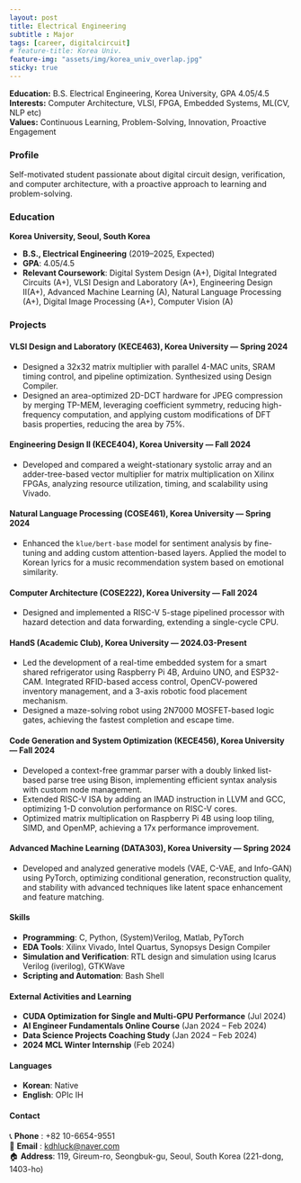```yaml
---
layout: post
title: Electrical Engineering
subtitle : Major
tags: [career, digitalcircuit]
# feature-title: Korea Univ.
feature-img: "assets/img/korea_univ_overlap.jpg"
sticky: true
---
```


**Education:** B.S. Electrical Engineering, Korea University, GPA 4.05/4.5  
**Interests:** Computer Architecture, VLSI, FPGA, Embedded Systems, ML(CV, NLP etc)  
**Values:** Continuous Learning, Problem-Solving, Innovation, Proactive Engagement

### Profile
Self-motivated student passionate about digital circuit design, verification, and computer architecture, with a proactive approach to learning and problem-solving.

### Education
**Korea University, Seoul, South Korea**  
- **B.S., Electrical Engineering** (2019–2025, Expected)  
- **GPA**: 4.05/4.5  
- **Relevant Coursework**: Digital System Design (A+), Digital Integrated Circuits (A+), VLSI Design and Laboratory (A+), Engineering Design II(A+), Advanced Machine Learning (A), Natural Language Processing (A+), Digital Image Processing (A+), Computer Vision (A)

### Projects
#### VLSI Design and Laboratory (KECE463), Korea University — Spring 2024
- Designed a 32x32 matrix multiplier with parallel 4-MAC units, SRAM timing control, and pipeline optimization. Synthesized using Design Compiler.
- Designed an area-optimized 2D-DCT hardware for JPEG compression by merging TP-MEM, leveraging coefficient symmetry, reducing high-frequency computation, and applying custom modifications of DFT basis properties, reducing the area by 75%.

#### Engineering Design II (KECE404), Korea University — Fall 2024
- Developed and compared a weight-stationary systolic array and an adder-tree-based vector multiplier for matrix multiplication on Xilinx FPGAs, analyzing resource utilization, timing, and scalability using Vivado.

#### Natural Language Processing (COSE461), Korea University — Spring 2024
- Enhanced the `klue/bert-base` model for sentiment analysis by fine-tuning and adding custom attention-based layers. Applied the model to Korean lyrics for a music recommendation system based on emotional similarity.

#### Computer Architecture (COSE222), Korea University — Fall 2024
- Designed and implemented a RISC-V 5-stage pipelined processor with hazard detection and data forwarding, extending a single-cycle CPU.

#### HandS (Academic Club), Korea University — 2024.03-Present
- Led the development of a real-time embedded system for a smart shared refrigerator using Raspberry Pi 4B, Arduino UNO, and ESP32-CAM. Integrated RFID-based access control, OpenCV-powered inventory management, and a 3-axis robotic food placement mechanism.
- Designed a maze-solving robot using 2N7000 MOSFET-based logic gates, achieving the fastest completion and escape time.

#### Code Generation and System Optimization (KECE456), Korea University — Fall 2024
- Developed a context-free grammar parser with a doubly linked list-based parse tree using Bison, implementing efficient syntax analysis with custom node management.
- Extended RISC-V ISA by adding an IMAD instruction in LLVM and GCC, optimizing 1-D convolution performance on RISC-V cores.
- Optimized matrix multiplication on Raspberry Pi 4B using loop tiling, SIMD, and OpenMP, achieving a 17x performance improvement.

#### Advanced Machine Learning (DATA303), Korea University — Spring 2024
- Developed and analyzed generative models (VAE, C-VAE, and Info-GAN) using PyTorch, optimizing conditional generation, reconstruction quality, and stability with advanced techniques like latent space enhancement and feature matching.

#### Skills
- **Programming**: C, Python, (System)Verilog, Matlab, PyTorch
- **EDA Tools**: Xilinx Vivado, Intel Quartus, Synopsys Design Compiler
- **Simulation and Verification**: RTL design and simulation using Icarus Verilog (iverilog), GTKWave
- **Scripting and Automation**: Bash Shell

#### External Activities and Learning
- **CUDA Optimization for Single and Multi-GPU Performance** (Jul 2024)
- **AI Engineer Fundamentals Online Course** (Jan 2024 – Feb 2024)
- **Data Science Projects Coaching Study** (Jan 2024 – Feb 2024)
- **2024 MCL Winter Internship** (Feb 2024)

#### Languages
- **Korean**: Native
- **English**: OPIc IH

#### Contact
📞 **Phone** : +82 10-6654-9551 <br>
📧 **Email** : [kdhluck@naver.com](mailto:kdhluck@naver.com) <br>
🏠 **Address**: 119, Gireum-ro, Seongbuk-gu, Seoul, South Korea (221-dong, 1403-ho)